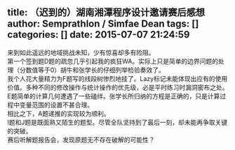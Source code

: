 title: （迟到的）湖南湘潭程序设计邀请赛后感想
author: Semprathlon / Simfae Dean
tags: []
categories: []
date: 2015-07-07 21:24:59
---
来到如此遥远的地域挑战未知，少有惊喜却多有险阻。    
第一个签到题D题的疏忽几乎引起我的疯狂WA。实际上只是简单的边界问题的处理（分数值等于0）胡牛和张学长的仔细列举检验奏效了。    
我个人花大量精力为F题写的线段树惨烈地挂了。Lazy标记未能体现出应有的使用价值。多种不同的修改操作与统计操作的优先级，必是平时练习时漏洞密布之处。    
E题简单的计算几何遭遇了一些磕绊。张学长所归纳的方程是正确的，只是计算过程中变量范围的设置不甚合理。    
相比之下，A题递推的实现较为顺利。    
I题和J题是既面熟又陌生的题型。尽管全队坚持到了最后一刻，却未能再争取关键的突破。    
赛后听解题报告会，发现原题无不存在破解的可能性？    